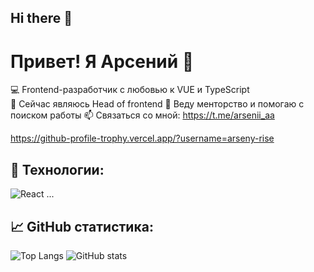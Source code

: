 ## Hi there 👋

# Привет! Я Арсений 👋

💻 Frontend-разработчик с любовью к VUE и TypeScript  
🌱 Сейчас являюсь Head of frontend
🔭 Веду менторство и помогаю с поиском работы
📫 Связаться со мной: https://t.me/arsenii_aa

https://github-profile-trophy.vercel.app/?username=arseny-rise

## 🧰 Технологии:
![React](https://img.shields.io/badge/-React-61DAFB?logo=react&logoColor=white&style=flat)
...

## 📈 GitHub статистика:
![Top Langs](https://github-readme-stats.vercel.app/api/top-langs/?usernamearseny-rise&layout=compact)
![GitHub stats](https://github-readme-stats.vercel.app/api?username=arseny-rise&show_icons=true&theme=radical)
